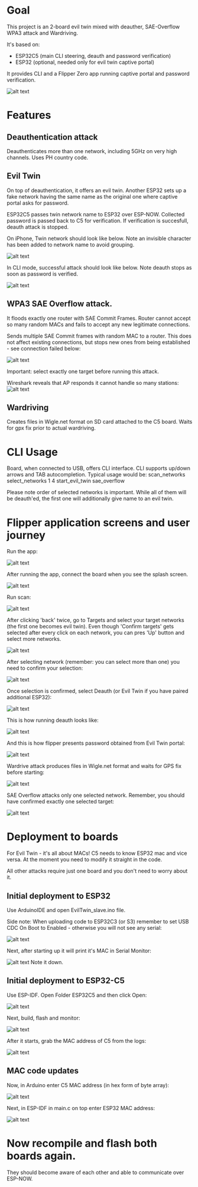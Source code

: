 # Goal

This project is an 2-board evil twin mixed with deauther, SAE-Overflow WPA3 attack and Wardriving. 

It's based on:
- ESP32C5 (main CLI steering, deauth and password verification)
- ESP32 (optional, needed only for evil twin captive portal)

It provides CLI and a Flipper Zero app running captive portal and password verification.

![alt text](f_pass.png)

# Features

## Deauthentication attack

Deauthenticates more than one network, including 5GHz on very high channels. Uses PH country code.

## Evil Twin
On top of deauthentication, it offers an evil twin. Another ESP32 sets up a fake network having the same name as the original one where captive portal asks for password.

ESP32C5 passes twin network name to ESP32 over ESP-NOW. Collected password is passed back to C5 for verification. 
If verification is succesfull, deauth attack is stopped.

On iPhone, Twin network should look like below. Note an invisible character has been added to network name to avoid grouping.

![alt text](image-1.png)

In CLI mode, successful attack should look like below. Note deauth stops as soon as password is verified.

![alt text](image-9.png)


## WPA3 SAE Overflow attack. 
It floods exactly one router with SAE Commit Frames. Router cannot accept so many random MACs and fails to accept any new legitimate connections. 

Sends multiple SAE Commit frames with random MAC to a router. This does not affect existing connections, but stops new ones from being established - see connection failed below: 

![alt text](SAE-connection-failed.jpg)

Important: select exactly one target before running this attack.

Wireshark reveals that AP responds it cannot handle so many stations:
![alt text](wireshark.png)

## Wardriving

Creates files in Wigle.net format on SD card attached to the C5 board. Waits for gpx fix prior to actual wardriving.

# CLI Usage
Board, when connected to USB, offers CLI interface. 
CLI supports up/down arrows and TAB autocompletion. 
Typical usage would be:
scan_networks
select_networks 1 4
start_evil_twin
sae_overflow

Please note order of selected networks is important. While all of them will be deauth'ed, the first one will additionally give name to an evil twin.


# Flipper application screens and user journey
Run the app:

![alt text](app_icon.png)

After running the app, connect the board when you see the splash screen.

![alt text](image.png)

Run scan:

![alt text](main_menu.png)

After clicking 'back' twice, go to Targets and select your target networks (the first one becomes evil twin). Even though 'Confirm targets' gets selected after every click on each network, you can pres 'Up' button and select more networks.

![alt text](scan_list.png)

After selecting network (remember: you can select more than one) you need to confirm your selection:

![alt text](confirm_sel.png)

Once selection is confirmed, select Deauth (or Evil Twin if you have paired additional ESP32):

![alt text](attack_menu.png)

This is how running deauth looks like:

![alt text](f_deauth.png)

And this is how flipper presents password obtained from Evil Twin portal:

![alt text](f_pass.png)

Wardrive attack produces files in Wigle.net format and waits for GPS fix before starting:

![alt text](image-11.png)

SAE Overflow attacks only one selected network. Remember, you should have confirmed exactly one selected target:

![alt text](image-12.png)

# Deployment to boards
For Evil Twin - it's all about MACs! C5 needs to know ESP32 mac and vice versa. At the moment you need to modify it straight in the code.

All other attacks require just one board and you don't need to worry about it.

## Initial deployment to ESP32
Use ArduinoIDE and open EvilTwin_slave.ino file.

Side note: When uploading code to ESP32C3 (or S3) remember to set USB CDC On Boot to Enabled - otherwise you will not see any serial:

![alt text](image-2.png)

Next, after starting up it will print it's MAC in Serial Monitor:

![alt text](image-3.png)
Note it down. 

## Initial deployment to ESP32-C5
Use ESP-IDF. Open Folder ESP32C5 and then click Open:

![alt text](image-4.png) 


Next, build, flash and monitor:

![alt text](image-5.png)

After it starts, grab the MAC address of C5 from the logs:

![alt text](image-6.png)

## MAC code updates
Now, in Arduino enter C5 MAC address (in hex form of byte array):

![alt text](image-7.png)

Next, in ESP-IDF in main.c on top enter ESP32 MAC address:

![alt text](image-8.png)

# Now recompile and flash both boards again.
They should become aware of each other and able to communicate over ESP-NOW.


